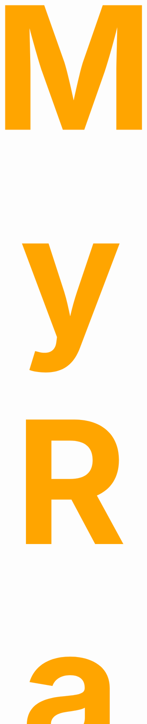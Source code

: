 
<span style="color:orange; font-size:20em;">
    <h1 align="center">
        <br>
            My Radar
        <br>
    </h1>
</span>

<img src="img/preview.gif" align="center">

## Subject:

* My_radar is a simulation of a fly map where planes have: 
    * a depature position.
    * a end position.
    * a speed.
    * a time of spawn.
* there is towers on the map where when planes are in one of those tower the planes can't colides
* planes are distruct when they:
    * when they inter collide.
    * when they arrived at there end position.
* all the information of the plane and towers are in a txt file (there is already test file in the scripts directory)
* the green rectangle that you can see on the preview is an opstimisation method to manage a lot of entity collision by cut the screen in different part to compare less planes with each other

## How To Use

To clone and run this application, you'll need [Git](https://git-scm.com) and [CSFML](https://terminalroot.com/install-csfml-sfml-for-c-language/). Next you can execute these commands to test the project.
```bash
#clone this repository
gitclone git@github.com:tekClovis/My_radar.git My_radar

#go in the repository
cd My_radar

#compil the project
make

#execute the binary you can use "-h" flag for more use information
./my_radar [path]
```
you can create your own scripts with the generator.py whith these command
```bash
python3 generator.py -p (numb of plane) -t (number of tower)
#for more option use the -h flag like that
python3 generator.py -h
```
